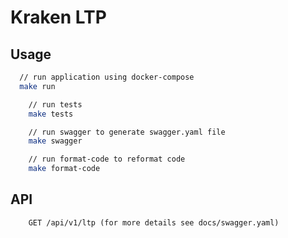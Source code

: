 # Kraken LTP 

## Usage

```bash
  // run application using docker-compose
  make run
```

```bash
    // run tests
    make tests
```

```bash
    // run swagger to generate swagger.yaml file
    make swagger
```

```bash
    // run format-code to reformat code
    make format-code
```

## API
```
    GET /api/v1/ltp (for more details see docs/swagger.yaml)
```